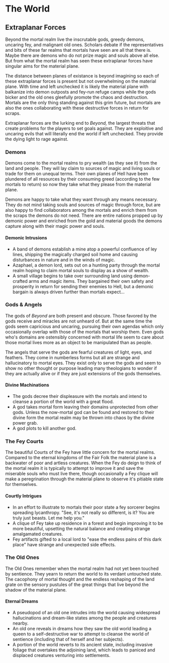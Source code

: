 # The World

## Extraplanar Forces

Beyond the mortal realm live the inscrutable gods, greedy demons, uncaring fey,
and malignant old ones. Scholars debate if the representatives and bits of
these far realms that mortals have seen are all that there is. Maybe there are
demons who do not prize magic and souls above all else. But from what the
mortal realm has seen these extraplanar forces have singular aims for the
material plane.

The distance between planes of existance is beyond imagining so each of these
extraplanar forces is present but not overwhelming on the material plane. With
time and left unchecked it is likely the material plane with balkanize into
demon outposts and fey-run refuge camps while the gods bicker and the old ones
gleefully promote the chaos and destruction. Mortals are the only thing
standing against this grim future, but mortals are also the ones collaborating
with these destructive forces in return for scraps.

Extraplanar forces are the lurking end to _Beyond,_ the largest threats that
create problems for the players to set goals against. They are exploitive and
uncaring evils that will literally end the world if left unchecked. They
provide the dying light to rage against.

### Demons

Demons come to the mortal realms to pry wealth (as they see it) from the land
and people. They will lay claim to sources of magic and living souls or trade
for them on unequal terms. Their own planes of Hell have been plundered of all
resources by their consuming greed (according to the few mortals to return) so
now they take what they please from the material plane.

Demons are happy to take what they want through any means necessary. They do
not mind taking souls and sources of magic through force, but are also happy to
find collaborators among the mortals and enrich them from the scraps the demons
do not need. There are entire nations propped up by demonic power and enriched
from the gold and material goods the demons capture along with their magic
power and souls.

#### Demonic Intrusions

* A band of demons establish a mine atop a powerful confluence of ley lines,
  shipping the magically charged soil home and causing disturbances in nature
  and in the winds of magic.
* Azaphael, a demon lord, sets out on a hunting party through the mortal realm
  hoping to claim mortal souls to display as a show of wealth.
* A small village begins to take over surrounding land using demon-crafted arms
  and magic items. They bargained their own safety and prosperity in return for
  sending their enemies to Hell, but a demonic bargain is always driven further
  than mortals expect…

### Gods & Angels

The gods of _Beyond_ are both present and obscure. Those favored by the gods
receive and miracles are not unheard of. But at the same time the gods seem
capricious and uncaring, pursuing their own agendas which only occasionally
overlap with those of the mortals that worship them. Even gods who's domains
are ostensibly concerned with mortal life seem to care about those mortal lives
more as an object to be manipulated than as people.

The angels that serve the gods are fearful creatures of light, eyes, and
feathers. They come in numberless forms but all are strange and hallucinatory
to mortal eyes. They exist only to serve the gods and seem to show no other
thought or purpose leading many theologians to wonder if they are actually
alive or if they are just extensions of the gods themselves.

#### Divine Machinations

* The gods decree their displeasure with the mortals and intend to cleanse a
  portion of the world with a great flood.
* A god takes mortal form leaving their domains unprotected from other gods.
  Unless the now-mortal god can be found and restored to their divine form the
  mortal realm may be thrown into chaos by the divine power grab.
* A god plots to kill another god.

### The Fey Courts

The beautiful Courts of the Fey have little concern for the mortal realms.
Compared to the eternal kingdoms of the Fair Folk the material plane is a
backwater of poor and artless creatures. When the Fey do deign to think of the
mortal realm it is typically to attempt to improve it and save the miserable
souls who must live there, though occasionally a Fey clique will make a
peregrination through the material plane to observe it's pitiable state for
themselves.

#### Courtly Intrigues

* In an effort to illustrate to mortals their poor state a fey sorcerer begins
  spreading lycanthropy. "See, it's not really so different, is it? You are
  truly just beasts. Let me help you."
* A clique of Fey take up residence in a forest and begin improving it to be
  more beautiful, upsetting the natural balance and creating strange
  amalgamated creatures.
* Fey artifacts gifted to a local lord to "ease the endless pains of this dark
  place" have strange and unexpected side effects.

### The Old Ones

The Old Ones remember when the mortal realm had not yet been touched by
sentience. They yearn to return the world to its verdant untouched state. The
cacophony of mortal thought and the endless reshaping of the land grate on the
sensory pustules of the great things that live beyond the shadow of the
material plane.

#### Eternal Dreams

* A pseudopod of an old one intrudes into the world causing widespread
  hallucinations and dream-like states among the people and creatures nearby.
* An old one reveals in dreams how they saw the old world leading a queen to a
  self-destructive war to attempt to cleanse the world of sentience (including
  that of herself and her subjects).
* A portion of the world reverts to its ancient state, including invasive
  foliage that overtakes the adjoining land, which leads to paniced and
  displaced creatures venturing into settlements.
